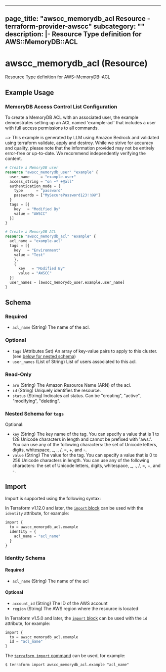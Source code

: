 
---
page_title: "awscc_memorydb_acl Resource - terraform-provider-awscc"
subcategory: ""
description: |-
  Resource Type definition for AWS::MemoryDB::ACL
---

# awscc_memorydb_acl (Resource)

Resource Type definition for AWS::MemoryDB::ACL

## Example Usage

### MemoryDB Access Control List Configuration

To create a MemoryDB ACL with an associated user, the example demonstrates setting up an ACL named 'example-acl' that includes a user with full access permissions to all commands.

~> This example is generated by LLM using Amazon Bedrock and validated using terraform validate, apply and destroy. While we strive for accuracy and quality, please note that the information provided may not be entirely error-free or up-to-date. We recommend independently verifying the content.

```terraform
# Create a MemoryDB user
resource "awscc_memorydb_user" "example" {
  user_name     = "example-user"
  access_string = "on ~* +@all"
  authentication_mode = {
    type      = "password"
    passwords = ["MySecurePassword123!!@@"]
  }
  tags = [{
    key   = "Modified By"
    value = "AWSCC"
  }]
}

# Create a MemoryDB ACL
resource "awscc_memorydb_acl" "example" {
  acl_name = "example-acl"
  tags = [{
    key   = "Environment"
    value = "Test"
    },
    {
      key   = "Modified By"
      value = "AWSCC"
  }]
  user_names = [awscc_memorydb_user.example.user_name]
}
```

<!-- schema generated by tfplugindocs -->
## Schema

### Required

- `acl_name` (String) The name of the acl.

### Optional

- `tags` (Attributes Set) An array of key-value pairs to apply to this cluster. (see [below for nested schema](#nestedatt--tags))
- `user_names` (List of String) List of users associated to this acl.

### Read-Only

- `arn` (String) The Amazon Resource Name (ARN) of the acl.
- `id` (String) Uniquely identifies the resource.
- `status` (String) Indicates acl status. Can be "creating", "active", "modifying", "deleting".

<a id="nestedatt--tags"></a>
### Nested Schema for `tags`

Optional:

- `key` (String) The key name of the tag. You can specify a value that is 1 to 128 Unicode characters in length and cannot be prefixed with 'aws:'. You can use any of the following characters: the set of Unicode letters, digits, whitespace, _, ., /, =, +, and -.
- `value` (String) The value for the tag. You can specify a value that is 0 to 256 Unicode characters in length. You can use any of the following characters: the set of Unicode letters, digits, whitespace, _, ., /, =, +, and -.

## Import

Import is supported using the following syntax:

In Terraform v1.12.0 and later, the [`import` block](https://developer.hashicorp.com/terraform/language/import) can be used with the `identity` attribute, for example:

```terraform
import {
  to = awscc_memorydb_acl.example
  identity = {
    acl_name = "acl_name"
  }
}
```

<!-- schema generated by tfplugindocs -->
### Identity Schema

#### Required

- `acl_name` (String) The name of the acl

#### Optional

- `account_id` (String) The ID of the AWS account
- `region` (String) The AWS region where the resource is located

In Terraform v1.5.0 and later, the [`import` block](https://developer.hashicorp.com/terraform/language/import) can be used with the `id` attribute, for example:

```terraform
import {
  to = awscc_memorydb_acl.example
  id = "acl_name"
}
```

The [`terraform import` command](https://developer.hashicorp.com/terraform/cli/commands/import) can be used, for example:

```shell
$ terraform import awscc_memorydb_acl.example "acl_name"
```
